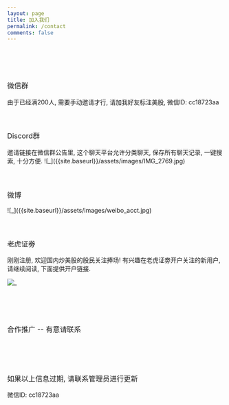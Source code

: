 ```yaml
---
layout: page
title: 加入我们
permalink: /contact
comments: false
---
```


<br/>
<br/>
<br/>
<h3 style="font-weight:normal">微信群</h3>
由于已经满200人, 需要手动邀请才行, 请加我好友标注美股, 微信ID: cc18723aa

<br/>
<br/>
<br/>
<h3 style="font-weight:normal">Discord群</h3>
邀请链接在微信群公告里, 这个聊天平台允许分类聊天, 保存所有聊天记录, 一键搜索, 十分方便.
![_]({{site.baseurl}}/assets/images/IMG_2769.jpg)  

<br/>
<br/>
<br/>
<h3 style="font-weight:normal">微博</h3>
![_]({{site.baseurl}}/assets/images/weibo_acct.jpg)   

<br/>
<br/>
<br/>
<h3 style="font-weight:normal">老虎证劵</h3>
刚刚注册, 欢迎国内炒美股的股民关注捧场!      
有兴趣在老虎证劵开户关注的新用户, 请继续阅读, 下面提供开户链接.
  
![_]({{site.baseurl}}/assets/images/tiger_acct.jpg) 

<br/>
<br/>
<br/>
<h3 style="font-weight:normal">合作推广 -- 有意请联系</h3>
<br/>
<br/>
<br/>
<h3 style="font-weight:normal">如果以上信息过期, 请联系管理员进行更新</h3>
<p>微信ID: cc18723aa</p>